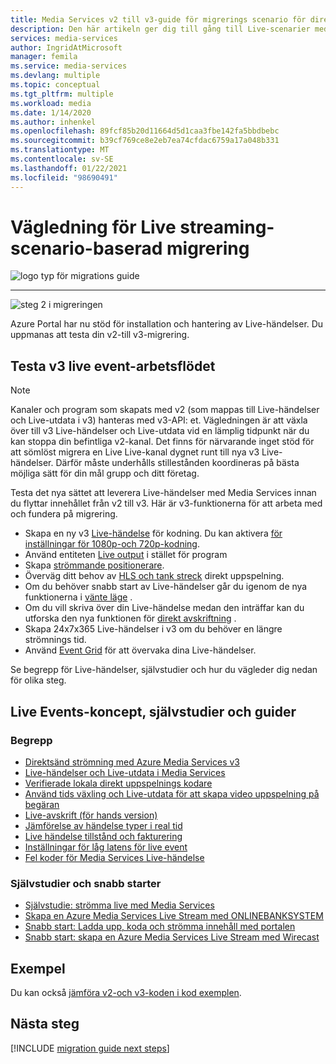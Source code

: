 ```yaml
---
title: Media Services v2 till v3-guide för migrerings scenario för direkt uppspelning | Microsoft Docs
description: Den här artikeln ger dig till gång till Live-scenarier med direkt uppspelning som hjälper dig att migrera från Azure Media Services v2 till v3.
services: media-services
author: IngridAtMicrosoft
manager: femila
ms.service: media-services
ms.devlang: multiple
ms.topic: conceptual
ms.tgt_pltfrm: multiple
ms.workload: media
ms.date: 1/14/2020
ms.author: inhenkel
ms.openlocfilehash: 89fcf85b20d11664d5d1caa3fbe142fa5bbdbebc
ms.sourcegitcommit: b39cf769ce8e2eb7ea74cfdac6759a17a048b331
ms.translationtype: MT
ms.contentlocale: sv-SE
ms.lasthandoff: 01/22/2021
ms.locfileid: "98690491"
---
```

# <a name="live-streaming-scenario-based-migration-guidance"></a>Vägledning för Live streaming-scenario-baserad migrering

![logo typ för migrations guide](./media/migration-guide/azure-media-services-logo-migration-guide.svg)

<hr color="#5ea0ef" size="10">

![steg 2 i migreringen](./media/migration-guide/steps-4.svg)

Azure Portal har nu stöd för installation och hantering av Live-händelser.  Du uppmanas att testa din v2-till v3-migrering.

## <a name="test-the-v3-live-event-workflow"></a>Testa v3 live event-arbetsflödet

> [!NOTE]
> Kanaler och program som skapats med v2 (som mappas till Live-händelser och Live-utdata i v3) hanteras med v3-API: et. Vägledningen är att växla över till v3 Live-händelser och Live-utdata vid en lämplig tidpunkt när du kan stoppa din befintliga v2-kanal. Det finns för närvarande inget stöd för att sömlöst migrera en Live Live-kanal dygnet runt till nya v3 Live-händelser. Därför måste underhålls stillestånden koordineras på bästa möjliga sätt för din mål grupp och ditt företag.

Testa det nya sättet att leverera Live-händelser med Media Services innan du flyttar innehållet från v2 till v3. Här är v3-funktionerna för att arbeta med och fundera på migrering.

- Skapa en ny v3 [Live-händelse](live-events-outputs-concept.md#live-events) för kodning. Du kan aktivera [för inställningar för 1080p-och 720p-kodning](live-event-types-comparison.md#system-presets).
- Använd entiteten [Live output](live-events-outputs-concept.md#live-outputs) i stället för program
- Skapa [strömmande positionerare](streaming-locators-concept.md).
- Överväg ditt behov av [HLS och tank streck](dynamic-packaging-overview.md) direkt uppspelning.
- Om du behöver snabb start av Live-händelser går du igenom de nya funktionerna i [vänte läge](live-events-outputs-concept.md#standby-mode) .
- Om du vill skriva över din Live-händelse medan den inträffar kan du utforska den nya funktionen för [direkt avskriftning](live-transcription.md) .
- Skapa 24x7x365 Live-händelser i v3 om du behöver en längre strömnings tid.
- Använd [Event Grid](monitor-events-portal-how-to.md) för att övervaka dina Live-händelser.

Se begrepp för Live-händelser, självstudier och hur du vägleder dig nedan för olika steg.

## <a name="live-events-concepts-tutorials-and-how-to-guides"></a>Live Events-koncept, självstudier och guider

### <a name="concepts"></a>Begrepp

- [Direktsänd strömning med Azure Media Services v3](live-streaming-overview.md)
- [Live-händelser och Live-utdata i Media Services](live-events-outputs-concept.md)
- [Verifierade lokala direkt uppspelnings kodare](recommended-on-premises-live-encoders.md)
- [Använd tids växling och Live-utdata för att skapa video uppspelning på begäran](live-event-cloud-dvr.md)
- [Live-avskrift (för hands version)](live-transcription.md)
- [Jämförelse av händelse typer i real tid](live-event-types-comparison.md)
- [Live händelse tillstånd och fakturering](live-event-states-billing.md)
- [Inställningar för låg latens för live event](live-event-latency.md)
- [Fel koder för Media Services Live-händelse](live-event-error-codes.md)

### <a name="tutorials-and-quickstarts"></a>Självstudier och snabb starter

- [Självstudie: strömma live med Media Services](stream-live-tutorial-with-api.md)
- [Skapa en Azure Media Services Live Stream med ONLINEBANKSYSTEM](live-events-obs-quickstart.md)
- [Snabb start: Ladda upp, koda och strömma innehåll med portalen](manage-assets-quickstart.md)
- [Snabb start: skapa en Azure Media Services Live Stream med Wirecast](live-events-wirecast-quickstart.md)

## <a name="samples"></a>Exempel

Du kan också [jämföra v2-och v3-koden i kod exemplen](migrate-v-2-v-3-migration-samples.md).

## <a name="next-steps"></a>Nästa steg

[!INCLUDE [migration guide next steps](./includes/migration-guide-next-steps.md)]
